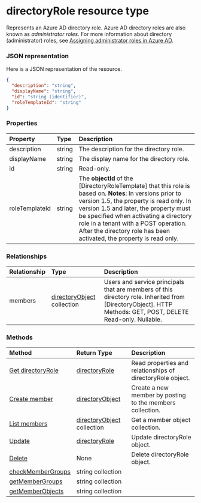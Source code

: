 # directoryRole resource type

Represents an Azure AD directory role. Azure AD directory roles are also known as *administrator roles*. For more information about directory (administrator) roles, see [Assigning administrator roles in Azure AD](http://azure.microsoft.com/documentation/articles/active-directory-assign-admin-roles/).

### JSON representation

Here is a JSON representation of the resource.

<!-- {
  "blockType": "resource",
  "optionalProperties": [

  ],
  "@odata.type": "microsoft.graph.directoryrole"
}-->

```json
{
  "description": "string",
  "displayName": "string",
  "id": "string (identifier)",
  "roleTemplateId": "string"
}

```
### Properties
| Property	   | Type	|Description|
|:---------------|:--------|:----------|
|description|string|The description for the directory role.|
|displayName|string|The display name for the directory role. |
|id|string| Read-only.|
|roleTemplateId|string|                The **objectId** of the [DirectoryRoleTemplate] that this role is based on.                                        **Notes**: In versions prior to version 1.5, the property is read only. In version 1.5 and later, the property must be specified when activating a directory role in a tenant with a POST operation. After the directory role has been activated, the property is read only.            |

### Relationships
| Relationship | Type	|Description|
|:---------------|:--------|:----------|
|members|[directoryObject](directoryobject.md) collection|Users and service principals that are members of this directory role. Inherited from [DirectoryObject].            HTTP Methods: GET, POST, DELETE Read-only. Nullable.|

### Methods

| Method		   | Return Type	|Description|
|:---------------|:--------|:----------|
|[Get directoryRole](../api/directoryrole_get.md) | [directoryRole](directoryrole.md) |Read properties and relationships of directoryRole object.|
|[Create member](../api/directoryrole_post_members.md) |[directoryObject](directoryobject.md)| Create a new member by posting to the members collection.|
|[List members](../api/directoryrole_list_members.md) |[directoryObject](directoryobject.md) collection| Get a member object collection.|
|[Update](../api/directoryrole_update.md) | [directoryRole](directoryrole.md)	|Update directoryRole object. |
|[Delete](../api/directoryrole_delete.md) | None |Delete directoryRole object. |
|[checkMemberGroups](../api/directoryrole_checkmembergroups.md)|string collection||
|[getMemberGroups](../api/directoryrole_getmembergroups.md)|string collection||
|[getMemberObjects](../api/directoryrole_getmemberobjects.md)|string collection||

<!-- uuid: 8fcb5dbc-d5aa-4681-8e31-b001d5168d79
2015-10-25 14:57:30 UTC -->
<!-- {
  "type": "#page.annotation",
  "description": "directoryRole resource",
  "keywords": "",
  "section": "documentation",
  "tocPath": ""
}-->
